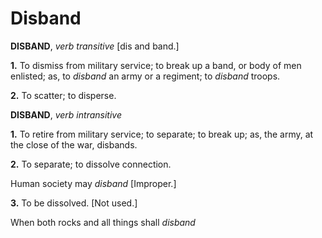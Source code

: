 # Disband

**DISBAND**, _verb transitive_ \[dis and band.\]

**1.** To dismiss from military service; to break up a band, or body of men enlisted; as, to _disband_ an army or a regiment; to _disband_ troops.

**2.** To scatter; to disperse.

**DISBAND**, _verb intransitive_

**1.** To retire from military service; to separate; to break up; as, the army, at the close of the war, disbands.

**2.** To separate; to dissolve connection.

Human society may _disband_ \[Improper.\]

**3.** To be dissolved. \[Not used.\]

When both rocks and all things shall _disband_